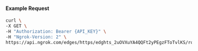 <!-- Code generated for API Clients. DO NOT EDIT. -->

#### Example Request

```bash
curl \
-X GET \
-H "Authorization: Bearer {API_KEY}" \
-H "Ngrok-Version: 2" \
https://api.ngrok.com/edges/https/edghts_2uOVXuYA4QQFt2yPEgzFToTvlKS/routes/edghtsrt_2uOVXy62C7siX3ooOVUeydJRTZe/saml
```
